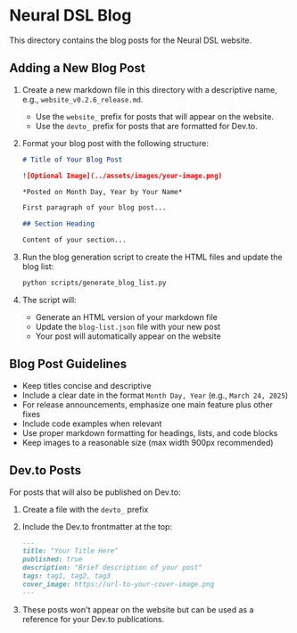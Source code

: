# Neural DSL Blog

This directory contains the blog posts for the Neural DSL website.

## Adding a New Blog Post

1. Create a new markdown file in this directory with a descriptive name, e.g., `website_v0.2.6_release.md`.
   - Use the `website_` prefix for posts that will appear on the website.
   - Use the `devto_` prefix for posts that are formatted for Dev.to.

2. Format your blog post with the following structure:
   ```markdown
   # Title of Your Blog Post

   ![Optional Image](../assets/images/your-image.png)

   *Posted on Month Day, Year by Your Name*

   First paragraph of your blog post...

   ## Section Heading

   Content of your section...

   ```

3. Run the blog generation script to create the HTML files and update the blog list:
   ```bash
   python scripts/generate_blog_list.py
   ```

4. The script will:
   - Generate an HTML version of your markdown file
   - Update the `blog-list.json` file with your new post
   - Your post will automatically appear on the website

## Blog Post Guidelines

- Keep titles concise and descriptive
- Include a clear date in the format `Month Day, Year` (e.g., `March 24, 2025`)
- For release announcements, emphasize one main feature plus other fixes
- Include code examples when relevant
- Use proper markdown formatting for headings, lists, and code blocks
- Keep images to a reasonable size (max width 900px recommended)

## Dev.to Posts

For posts that will also be published on Dev.to:

1. Create a file with the `devto_` prefix
2. Include the Dev.to frontmatter at the top:
   ```markdown
   ---
   title: "Your Title Here"
   published: true
   description: "Brief description of your post"
   tags: tag1, tag2, tag3
   cover_image: https://url-to-your-cover-image.png
   ---
   ```

3. These posts won't appear on the website but can be used as a reference for your Dev.to publications.
